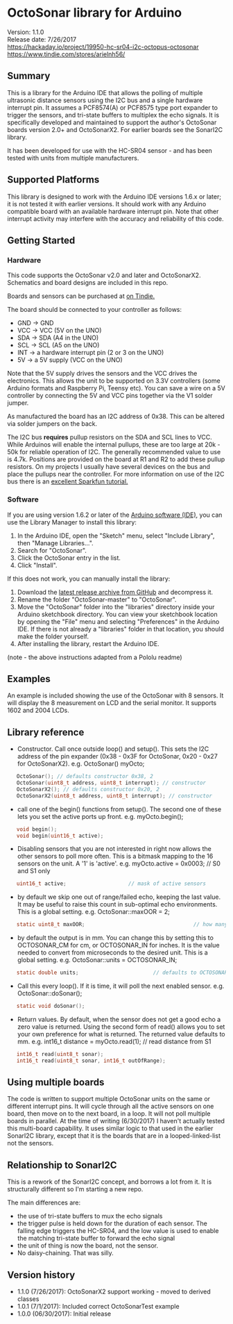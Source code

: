 # OctoSonar library for Arduino
Version: 1.1.0<br>
Release date: 7/26/2017<br>
https://hackaday.io/project/19950-hc-sr04-i2c-octopus-octosonar
https://www.tindie.com/stores/arielnh56/

## Summary

This is a library for the Arduino IDE that allows the polling of multiple ultrasonic distance sensors using the I2C 
bus and a single hardware interrupt pin. It assumes a PCF8574(A) or PCF8575 type port expander to trigger the sensors, and 
tri-state buffers to multiplex the echo signals. It is specifically developed and maintained to support the author's 
OctoSonar boards version 2.0+ and OctoSonarX2. For earlier boards see the SonarI2C library.

It has been developed for use with the HC-SR04 sensor - and has been tested with units from multiple manufacturers.

## Supported Platforms

This library is designed to work with the Arduino IDE versions 1.6.x or later; it is not tested it with earlier versions. It should work with any Arduino compatible board with an available hardware interrupt pin. Note that other interrupt 
activity may interfere with the accuracy and reliability of this code.

## Getting Started

### Hardware

This code supports the OctoSonar v2.0 and later and OctoSonarX2. Schematics and board designs are included in this repo.

Boards and sensors can be purchased at [on Tindie.](https://www.tindie.com/stores/arielnh56/)

The board should be connected to your controller as follows:

* GND -> GND
* VCC -> VCC (5V on the UNO)
* SDA -> SDA (A4 in the UNO)
* SCL -> SCL (A5 on the UNO)
* INT -> a hardware interrupt pin (2 or 3 on the UNO)
* 5V -> a 5V supply (VCC on the UNO)

Note that the 5V supply drives the sensors and the VCC drives the electronics. This allows the unit to be supported
on 3.3V controllers (some Arduino formats and Raspberry Pi, Teensy etc). You can save a wire on a 5V controller
by connecting the 5V and VCC pins together via the V1 solder jumper.

As manufactured the board has an I2C address of 0x38. This can be altered via solder jumpers on the back.

The I2C bus **requires** pullup resistors on the SDA and SCL lines to VCC. While Arduinos will enable the
internal pullups, these are too large at 20k - 50k for reliable operation of I2C. The generally recommended 
value to use is 4.7k. Positions are provided on the board at R1 and R2 to add these pullup resistors. On my 
projects I usually have several devices on the bus and place the pullups near the controller. For more information on
use of the I2C bus there is an [excellent Sparkfun tutorial.](https://learn.sparkfun.com/tutorials/i2c)

### Software

If you are using version 1.6.2 or later of the [Arduino software (IDE)](http://www.arduino.cc/en/Main/Software), you 
can use the Library Manager to install this library:

1. In the Arduino IDE, open the "Sketch" menu, select "Include Library", then "Manage Libraries...".
2. Search for "OctoSonar".
3. Click the OctoSonar entry in the list.
4. Click "Install".

If this does not work, you can manually install the library:

1. Download the [latest release archive from GitHub](https://github.com/arielnh56/OctoSonar/releases) and decompress it.
2. Rename the folder "OctoSonar-master" to "OctoSonar".
3. Move the "OctoSonar" folder into the "libraries" directory inside your Arduino sketchbook directory.  You can view your sketchbook location by opening the "File" menu and selecting "Preferences" in the Arduino IDE.  If there is not already a "libraries" folder in that location, you should make the folder yourself.
4. After installing the library, restart the Arduino IDE.

(note - the above instructions adapted from a Pololu readme)

## Examples

An example is included showing the use of the OctoSonar with 8 sensors. It will display the 8 measurement on LCD and the serial monitor. It supports 1602 and 2004 LCDs.

## Library reference

* Constructor. Call once outside loop() and setup(). This sets the I2C address of the pin expander (0x38 - 0x3F for OctoSonar, 0x20 - 0x27 for OctoSonarX2).
e.g.  OctoSonar() myOcto;

 ```c
    OctoSonar(); // defaults constructor 0x38, 2
    OctoSonar(uint8_t address, uint8_t interrupt); // constructor
    OctoSonarX2(); // defaults constructor 0x20, 2
    OctoSonarX2(uint8_t address, uint8_t interrupt); // constructor
 
```

* call one of the begin() functions from setup(). The second one of these lets you set the active ports up front.
e.g. myOcto.begin();

 ```c
    void begin();
    void begin(uint16_t active);
```

*  Disabling sensors that you are not interested in right now allows the other sensors to poll more often. This is a bitmask mapping to the 16 sensors on the unit. A '1' is 'active'. 
e.g. myOcto.active = 0x0003;   // S0 and S1 only

 ```c
    uint16_t active;                    // mask of active sensors 
```

* by default we skip one out of range/failed echo, keeping the last value. It may be useful to raise this count in sub-optimal echo environments. This is a global setting.
e.g. OctoSonar::maxOOR = 2;

 ```c
    static uint8_t maxOOR;                                   // how many OOR to skip. Raise this in noisy environments
```

* by default the output is in mm. You can change this by setting this to OCTOSONAR_CM for cm, or OCTOSONAR_IN for inches. It is the value needed to convert from microseconds to the desired unit. This is a global setting.
e.g. OctoSonar::units = OCTOSONAR_IN;

 ```c
    static double units;                        // defaults to OCTOSONAR_MM 
```

* Call this every loop(). If it is time, it will poll the next enabled sensor. 
e.g. OctoSonar::doSonar();

 ```c
    static void doSonar();
```

* Return values. By default, when the sensor does not get a good echo a zero value is returned. Using the second
  form of read() allows you to set your own preference for what is returned. The returned value defaults to mm.
e.g. int16_t distance = myOcto.read(1);  // read distance from S1
 ```c
    int16_t read(uint8_t sonar);                     
    int16_t read(uint8_t sonar, int16_t outOfRange);
```

## Using multiple boards
The code is written to support multiple OctoSonar units on the same or different interrupt pins. It will cycle
through all the active sensors on one board, then move on to the next board, in a loop. It will not poll 
multiple boards in
parallel. At the time of writing (6/30/2017) I haven't actually tested this multi-board capability. It uses 
similar logic to that used in the earlier SonarI2C library, except that it is the boards that are in a 
looped-linked-list not the sensors.
 
## Relationship to SonarI2C

This is a rework of the SonarI2C concept, and borrows a lot from it. It is structurally different so I'm
 starting a new repo.

The main differences are:
* the use of tri-state buffers to mux the echo signals
* the trigger pulse is held down for the duration of each sensor. The falling edge triggers the HC-SR04, and the low value is used to enable the 
matching tri-state buffer to forward the echo signal
* the unit of thing is now the board, not the sensor. 
* No daisy-chaining. That was silly.

## Version history
* 1.1.0 (7/26/2017): OctoSonarX2 support working - moved to derived classes
* 1.0.1 (7/1/2017): Included correct OctoSonarTest example
* 1.0.0 (06/30/2017): Initial release

